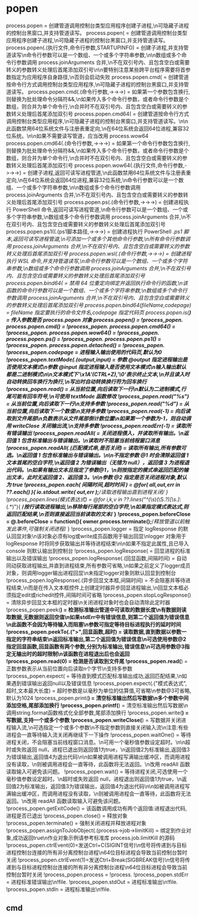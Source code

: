 # popen

process.popen = 创建管道调用控制台类型应用程序创建子进程,\n可隐藏子进程的控制台黑窗口,并支持管道读写。
process.popen( = 创建管道调用控制台类型应用程序创建子进程,\n可隐藏子进程的控制台黑窗口,并支持管道读写。
process.popen(.(执行文件,命令行参数,STARTUPINFO) = 创建子进程,并支持管道读写\n命令行参数可以是一个数组、一个或多个字符串参数,\n\n数组或多个命令行参数调用 process.joinArguments 合并,\n不在双引号内、且包含空白或需要转义的参数转义处理后首尾添加双引号\n\n要特别注意某些跨平台程序需要将首参数指定为应用程序自身路径,\n否则会启动失败
process.popen.cmd( = 创建管道按命令行方式调用控制台类型应用程序,\n可隐藏子进程的控制台黑窗口,并支持管道读写。
process.popen.cmd(.(命令行参数,->->->) = 如果第一个参数包含换行,则替换为批处理命令分隔符&&,\n如果传入多个命令行参数，或者命令行参数是个数组，则合并为单个命令行,\n合并时不在双引号内、且包含空白或需要转义的参数转义处理后首尾添加双引号
process.popen.cmd64( = 创建管道按命令行方式调用控制台类型应用程序,\n可隐藏子进程的控制台黑窗口,并支持管道读写。\n\n此函数禁用64位系统文件与注册表重定向,\n在64位系统会返回64位进程,兼容32位系统。\n\n如果不需要读写管道，应当改用 process.wow64
process.popen.cmd64(.(命令行参数,->->->) = 如果第一个命令行参数包含换行,则替换为批处理命令分隔符&&,\n如果传入多个命令行参数，或者命令行参数是个数组，则合并为单个命令行,\n合并时不在双引号内、且包含空白或需要转义的参数转义处理后首尾添加双引号
process.popen.wow64(.(执行文件,命令行参数,->->->) = 创建子进程,返回可读写进程管道,\n此函数禁用64位系统文件与注册表重定向,\n在64位系统会返回64位进程,兼容32位系统,\n命令行参数可以是一个数组、一个或多个字符串参数,\n\n数组或多个命令行参数调用 process.joinArguments 合并,\n不在双引号内、且包含空白或需要转义的参数转义处理后首尾添加双引号
process.popen.ps(.(命令行参数,->->->) = 创建进程执行 PowerShell 命令,返回可读写进程管道,\n命令行参数可以是一个数组、一个或多个字符串参数,\n数组或多个命令行参数调用 process.joinArguments 合并,\n不在双引号内、且包含空白或需要转义的参数转义处理后首尾添加双引号
process.popen.ps1((.(ps1脚本路径,->->->) = 创建进程执行 PowerShell *.ps1 脚本,返回可读写进程管道,\n可添加一个或多个其他命令行参数,\n所有命令行参数调用 process.joinArguments 合并,\n不在双引号内、且包含空白或需要转义的参数转义处理后首尾添加双引号
process.popen.wsl(.(命令行参数,->->->) = 创建进程执行 WSL 命令,并支持管道读写,\n命令行参数可以是一个数组、一个或多个字符串参数,\n数组或多个命令行参数调用 process.joinArguments 合并,\n不在双引号内、且包含空白或需要转义的参数转义处理后首尾添加双引号
process.popen.bind64( = 禁用 64 位重定向绑定并返回执行命令行的函数,\n该函数的命令行参数可以是一个数组、一个或多个字符串参数,\n数组或多个命令行参数调用 process.joinArguments 合并,\n不在双引号内、且包含空白或需要转义的参数转义处理后首尾添加双引号
process.popen.bind64(fileName,codepage) = fileName 指定要执行的命令文件名,codepage 指定代码页
process.popen.is(__) = 传入参数是否 process.popen 对象
process.popen() = !process_popen.
process.popen.cmd() = !process_popen.
process.popen.cmd64() = !process_popen.
process.popen.wow64() = !process_popen.
process.popen.ps() = !process_popen.
process.popen.ps1() = !process_popen.
process.popen.detached() = !process_popen.
!process_popen.codepage = 进程输入输出使用的代码页,默认为0
!process_popen.textMode(.(output,input) = 参数 @output 指定进程输出是否使用文本模式\n参数 @input 指定进程输入是否使用文本模式\n输入输出默认都是二进制模式\n\n文本模式下'\x1A'(CTRL+Z),'\0'表示终止文本,\n并且读入时自动转换回车换行为换行,\n写出时自动转换换行符为回车换行
!process_popen.read() = 从当前位置,向后读取下一行\n默认为二进制模式,行尾可能有回车符号,\n可使用 textMode 函数修改
!process_popen.read("%s") = 从当前位置,向后读取下一行\n支持多参数
!process_popen.read("%d") = 从当前位置,向后读取下一个数值\n支持多参数
!process_popen.read(-1) = 向后读取到文件尾部\n负数表示从文件尾部倒计数位置\n如果第一个参数为-1，则自动调用 writeClose 关闭输出流,\n支持多参数
!process_popen.readErr(-1) = 读取所有错误输出
!process_popen.readAll( = 关闭进程偎入，并读取所有输出。\n返回值 1 包含标准输出与错误输出。\n读取时不阻塞当前线程窗口消息
!process_popen.readAll(.(匹配模式串,是否关闭) = 读取所有输出,所有参数可选。\n返回值 1 包含标准输出与错误输出。\n\n不指定参数 @1 时会清除返回值 1 文本首尾的空白字符,\n返回值 2 为错误输出（无错为 null），返回值 3 为进程退出代码。\n如果有输出文本且指定了参数@1，\n则按指定的模式串返回匹配的输出文本，此时无返回值 2、返回值 3。\n\n参数 @2 指定是否关闭进程对象,默认为 true
!process_popen.each( 间隔时间,超时时间 ) = @for( all,out,err in ??.each() ){
    io.stdout.write( out,err );__/*读取进程输出直到进程关闭*/
}
!process_popen.lines(模式表达式) = @for i,k,v in ??.lines("^(\s*)(\S.*?)[\s.]*\:(.*)"){
	__/*按行读取进程输出,\n移除每行尾部的空白字符,\n如果指定模式表达式,则返回匹配结果,\n否则直接返回当前读取的文本*/
}
!process_popen.beforeClose = @.beforeClose = function(){
	owner.process.terminate();__/*释放管道以前触发此事件,可强制关闭进程*/
}
!process_popen.logger = 指定 logResponse 的默认回显对象\n该对象必须有log或write成员函数用于输出回显\nlogger 对象用于logResponse 时将同步获取输出并等待进程结束\n\n如果不指定此属性,且已导入 console 则默认输出到控制台
!process_popen.logResponse( = 回显进程的标准输出以及错误输出
!process_popen.logResponse(.(回显函数,间隔时间) = 自动同动获取进程输出,并直到进程结束,所有参数可省略,\n如果之前定义了logger成员对象，则调用logger输出进程回显\n未指定logger对象则默认回显到控制台
!process_popen.logResponse(.(异步回显文本框,间隔时间) = 不会阻塞并等待进程结束,\n而是在传入文本框控件上创建定时器异步回显进程输出,\n回显文本框必须指定edit或richedit控件,间隔时间可省略
!process_popen.stopLogResponse() = 清除异步回显文本框的定时器\n关闭进程对象时也会自动清除此定时器
!process_popen.peek(__) = 检测标准输出管道中可读取的数据长度\n有数据则读取数据,无数据则返回空值\n如果stdErr中有错误信息,则第二个返回值为错误信息\n此函数不会因为等待输入而阻塞\n参数可指定等待目标进程执行的延时时间
!process_popen.peekTo(.(">",回显函数,超时) = 读取数据,直到数据以参数一指定的字符串结束\n返回标准输出,第二个返回值为错误信息\n可选使用参数@2指定回显函数,回显函数有两个参数,分别为标准输出,错误信息\n可选用参数@3指定无输出时的超时限制\n该函数在进程退出后也会返回
!process_popen.read(0) = 检测是否读取到文件尾
!process_popen.read(__) = 正数参数表示从当前位置向后读取n个字节\n支持多参数
!process_popen.expect(  = 等待直到模式匹配标准输出成功,返回匹配结果,\n如果遇到错误输出返回null以及错误信息
!process_popen.expect(.("模式表达式",超时,文本最大长度) = 超时参数是以毫秒为单位的估算值,可省略\n参数@3可省略,默认为1024
!process_popen.print(__) = 清空标准输出然后写数据\n多个参数中间添加空格,尾部添加换行
!process_popen.printf(__) = 清空标准输出然后写数据\n调用string.format函数格式化全部参数,尾部添加换行
!process_popen.write(__) = 写数据,支持一个或多个参数
!process_popen.writeClose(__) = 写数据并关闭进程输入流,\n可选指定一个或多个参数\n不指定参数则直接关闭输入流\n注意:有些进程会一直等待输入流关闭再继续下一下操作
!process_popen.waitOne() = 等待进程关闭，不会阻塞当前线程窗口消息。\n可用一个毫秒值参数设定超时。\n\n超时或失败返回 null，进程已退出则返回值1为true，\n返回值2为标准输出,返回值3为错误输出,返回值4为退出代码\n\n如果被调用进程写满输出缓冲区，而调用进程没有读取，\n则被调用进程会一直等待，此函数将无法返回。\n改用 readAll 函数读取输入可避免该问题。
!process_popen.wait() = 等待进程关闭,可选使用一个毫秒值参数设定超时。\n超时或失败返回 null，进程退出则返回值1为true，\n返回值2为标准输出，返回值3为错误输出，返回值4为退出代码\n\n如被调用进程写满输出缓冲区，而调用进程没有读取，\n则被调用进程会一直等待，此函数将无法返回。\n改用 readAll 函数读取输入可避免该问题。
!process_popen.getExitCode() = 该函数调用成功有两个返回值:进程退出代码,进程是否已退出
!process_popen.close() = 释放对象
!process_popen.terminate() = 强制关闭进程并释放进程对象
!process_popen.assignToJobObject(.(process->job->limitKill) = 绑定到作业对象,成功返回true\n作业对象示例请参考标准库 process.job.limitKill 的源码
!process_popen.ctrlEvent(0)=发送Ctrl+C(SIGINT信号)\n信号将传递到与目标进程控制台连接的所有非分离控制台进程\n64位目标进程会导致当前控制台暂时关闭
!process_popen.ctrlEvent(1)=发送Ctrl+Break(SIGBREAK信号)\n信号将传递到与目标进程控制台连接的所有非分离控制台进程\n64位目标进程会导致当前控制台暂时关闭
!process_popen.process = !process.
!process_popen.stdErr = 进程标准错误输出\n!file.
!process_popen.stdOut = 进程标准输出\n!file.
!process_popen.stdIn = 进程标准输出\n!file.

## cmd

<script>
/*
aview.process.popen.cmd("ping baidu.com").then( p => {
	p.logResponse((a,o,e)=>{
		console.log(o);
	})
	console.log('结束')
})
*/
</script>
